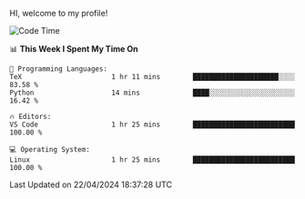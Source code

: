 HI, welcome to my profile!
<!--START_SECTION:waka-->
![Code Time](http://img.shields.io/badge/Code%20Time-1%2C853%20hrs%2028%20mins-blue)

📊 **This Week I Spent My Time On** 

```text
💬 Programming Languages: 
TeX                      1 hr 11 mins        █████████████████████░░░░   83.58 % 
Python                   14 mins             ████░░░░░░░░░░░░░░░░░░░░░   16.42 % 

🔥 Editors: 
VS Code                  1 hr 25 mins        █████████████████████████   100.00 % 

💻 Operating System: 
Linux                    1 hr 25 mins        █████████████████████████   100.00 % 
```


 Last Updated on 22/04/2024 18:37:28 UTC
<!--END_SECTION:waka-->
